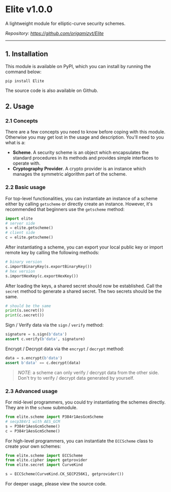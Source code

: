 # Elite v1.0.0

A lightweight module for elliptic-curve security schemes.

*Repository: https://github.com/origamizyt/Elite*

---

## 1. Installation

This module is available on PyPI, which you can install by running the command below:
```
pip install Elite
```

The source code is also available on Github.

## 2. Usage

### 2.1 Concepts

There are a few concepts you need to know before coping with this module. Otherwise you may get lost in the usage and description. You'll need to you what is a:

- **Scheme**. A security scheme is an object which encapsulates the standard procedures in its methods and provides simple interfaces to operate with.
- **Cryptography Provider**. A crypto provider is an instance which manages the symmetric algorithm part of the scheme.

### 2.2 Basic usage

For top-level functionalities, you can instantiate an instance of a scheme either by calling `getscheme` or directly create an instance. However, it's recommended that beginners use the `getscheme` method:
```py
import elite
# server side
s = elite.getscheme()
# client side
c = elite.getscheme()
```

After instantiating a scheme, you can export your local public key or import remote key by calling the following methods:
```py
# binary version
c.importBinaryKey(s.exportBinaryKey())
# hex version
s.importHexKey(c.exportHexKey())
```

After loading the keys, a shared secret should now be established. Call the `secret` method to generate a shared secret. The two secrets should be the same.
```py
# should be the same
print(s.secret())
print(c.secret())
```

Sign / Verify data via the `sign` / `verify` method:
```py
signature = s.sign(b'data')
assert c.verify(b'data', signature)
```

Encrypt / Decrypt data via the `encrypt` / `decrypt` method:
```py
data = s.encrypt(b'data')
assert b'data' == c.decrypt(data)
```

> *NOTE*: a scheme can only verify / decrypt data from the other side. Don't try to verify / decrypt data generated by yourself.

### 2.3 Advanced usage

For mid-level programmers, you could try instantiating the schemes directly. They are in the `scheme` submodule.
```py
from elite.scheme import P384r1AesGcmScheme
# secp384r1 with AES_GCM
s = P384r1AesGcmScheme()
c = P384r1AesGcmScheme()
```

For high-level programmers, you can instantiate the `ECCScheme` class to create your own schemes:
```py
from elite.scheme import ECCScheme
from elite.cipher import getprovider
from elite.secret import CurveKind

s = ECCScheme(CurveKind.CK_SECP256K1, getprovider())
```

For deeper usage, please view the source code.
